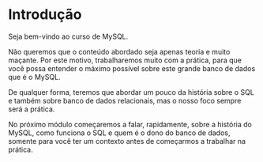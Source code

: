 # Introdução

Seja bem-vindo ao curso de MySQL.

Não queremos que o conteúdo abordado seja apenas teoria e muito maçante. Por este motivo, trabalharemos muito com a prática, para que você possa entender o máximo possível sobre este grande banco de dados que é o MySQL.

De qualquer forma, teremos que abordar um pouco da história sobre o SQL e também sobre banco de dados relacionais, mas o nosso foco sempre será a prática.

No próximo módulo começaremos a falar, rapidamente, sobre a história do MySQL, como funciona o SQL e quem é o dono do banco de dados, somente para você ter um contexto antes de começarmos a trabalhar na prática.